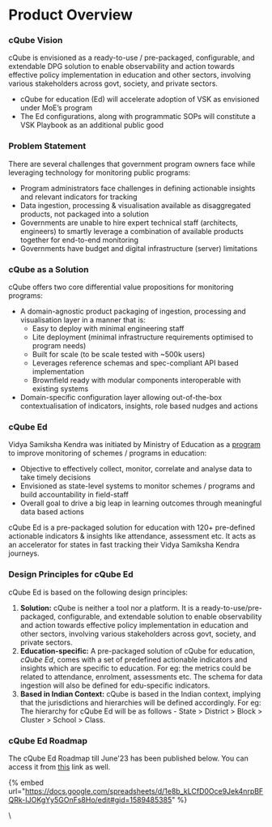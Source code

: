 # Product Overview

### cQube Vision

cQube is envisioned as a ready-to-use / pre-packaged, configurable, and extendable DPG solution to enable observability and action towards effective policy implementation in education and other sectors, involving various stakeholders across govt, society, and private sectors.

* cQube for education (Ed) will accelerate adoption of VSK as envisioned under MoE’s program
* The Ed configurations, along with programmatic SOPs will constitute a VSK Playbook as an additional public good

### Problem Statement

There are several challenges that government program owners face while leveraging technology for monitoring public programs:

* Program administrators face challenges in defining actionable insights and relevant indicators for tracking
* Data ingestion, processing & visualisation available as disaggregated products, not packaged into a solution
* Governments are unable to hire expert technical staff (architects, engineers) to smartly leverage a combination of available products together for end-to-end monitoring
* Governments have budget and digital infrastructure (server) limitations

### **cQube as a Solution**

cQube offers two core differential value propositions for monitoring programs:

* A domain-agnostic product packaging of ingestion, processing and visualisation layer in a manner that is:
  * Easy to deploy with minimal engineering staff
  * Lite deployment (minimal infrastructure requirements optimised to program needs)
  * Built for scale (to be scale tested with \~500k users)
  * Leverages reference schemas and spec-compliant API based implementation
  * Brownfield ready with modular components interoperable with existing systems
* Domain-specific configuration layer allowing out-of-the-box contextualisation of indicators, insights, role based nudges and actions

### cQube Ed

Vidya Samiksha Kendra was initiated by Ministry of Education as a [program](https://pib.gov.in/PressReleaseIframePage.aspx?PRID=1843168) to improve monitoring of schemes / programs in education:

* Objective to effectively collect, monitor, correlate and analyse data to take timely decisions
* Envisioned as state-level systems to monitor schemes / programs and build accountability in field-staff
* Overall goal to drive a big leap in learning outcomes through meaningful data based actions

cQube Ed is a pre-packaged solution for education with 120+ pre-defined actionable indicators & insights like attendance, assessment etc. It acts as an accelerator for states in fast tracking their Vidya Samiksha Kendra journeys.

### Design Principles for cQube Ed

cQube Ed is based on the following design principles:

1. **Solution:** cQube is neither a tool nor a platform. It is a ready-to-use/pre-packaged, configurable, and extendable solution to enable observability and action towards effective policy implementation in education and other sectors, involving various stakeholders across govt, society, and private sectors.
2. **Education-specific:** A pre-packaged solution of cQube for education, _cQube Ed_, comes with a set of predefined actionable indicators and insights which are specific to education. For eg: the metrics could be related to attendance, enrolment, assessments etc. The schema for data ingestion will also be defined for edu-specific indicators.
3. **Based in Indian Context:** cQube is based in the Indian context, implying that the jurisdictions and hierarchies will be defined accordingly. For eg: The hierarchy for cQube Ed will be as follows - State > District > Block > Cluster > School > Class.

### cQube Ed Roadmap

The cQube Ed Roadmap till June'23 has been published below. You can access it from [this](https://docs.google.com/spreadsheets/d/1e8b\_kLCfD0Oce9Jek4nrpBFQRk-IJOKgYy5GOnFs8Ho/edit#gid=1589485385) link as well.

{% embed url="https://docs.google.com/spreadsheets/d/1e8b_kLCfD0Oce9Jek4nrpBFQRk-IJOKgYy5GOnFs8Ho/edit#gid=1589485385" %}

\
